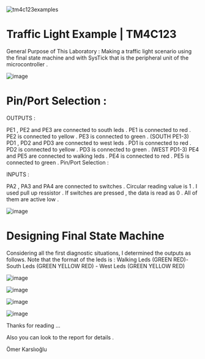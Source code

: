 ![tm4c123examples ](https://user-images.githubusercontent.com/67158049/125168162-b27b9480-e1ac-11eb-943c-11a753f56c37.png)


# Traffic Light Example | TM4C123
General Purpose of This Laboratory : Making a traffic light scenario using the final state machine and with SysTick that is the peripheral unit of the microcontroller .

![image](https://user-images.githubusercontent.com/67158049/125168064-41d47800-e1ac-11eb-9345-1c064e75d1f6.png)


# Pin/Port Selection :

OUTPUTS :

PE1 , PE2 and PE3 are connected to south leds .
PE1 is connected to red .
PE2 is connected to yellow .
PE3 is connected to green .
(SOUTH PE1-3)
PD1 , PD2 and PD3 are connected to west leds .
PD1 is connected to red .
PD2 is connected to yellow .
PD3 is connected to green .
(WEST PD1-3)
PE4 and PE5 are connected to walking leds .
PE4 is connected to red .
PE5 is connected to green .
Pin/Port Selection :

INPUTS :

PA2 , PA3 and PA4 are connected to switches .
Circular reading value is 1 . I used pull up ressistor .
If switches are pressed , the data is read as 0 .
All of them are active low .

![image](https://user-images.githubusercontent.com/67158049/125167897-6c720100-e1ab-11eb-8a1c-cad461cecba2.png)

# Designing Final State Machine

Considering all the first diagnostic situations, I determined the outputs as follows.
Note that the format of the leds is :
Walking Leds (GREEN RED)-South Leds (GREEN YELLOW RED) - West Leds (GREEN YELLOW RED)

![image](https://user-images.githubusercontent.com/67158049/125167936-a8a56180-e1ab-11eb-95e5-b2f2e33d76f3.png)

![image](https://user-images.githubusercontent.com/67158049/125167943-b35ff680-e1ab-11eb-9630-be0eedf8e526.png)

![image](https://user-images.githubusercontent.com/67158049/125167947-c07ce580-e1ab-11eb-8386-b0c81a3c8d6a.png)

![image](https://user-images.githubusercontent.com/67158049/125167955-cb377a80-e1ab-11eb-873b-62577bc70f7a.png)

Thanks for reading ...

Also you can look to the report for details .

Ömer Karslıoğlu




